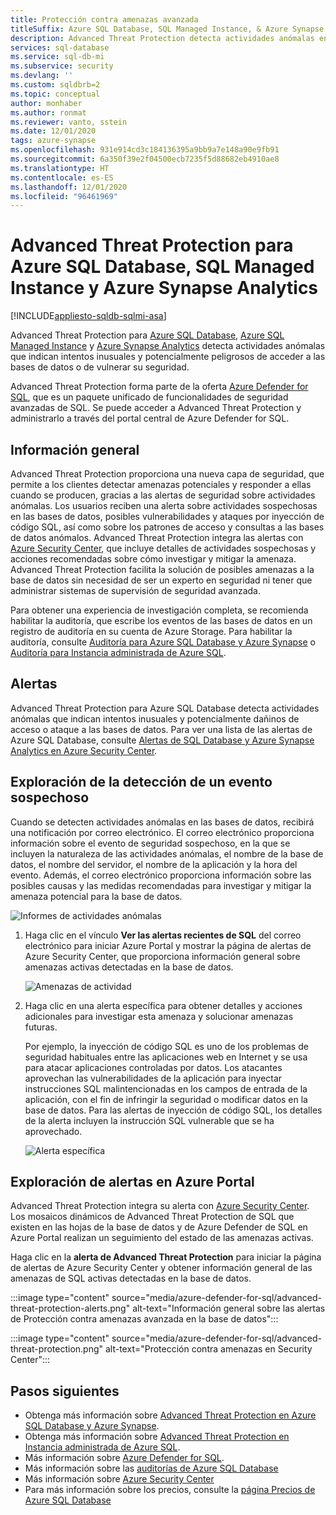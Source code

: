 ```yaml
---
title: Protección contra amenazas avanzada
titleSuffix: Azure SQL Database, SQL Managed Instance, & Azure Synapse Analytics
description: Advanced Threat Protection detecta actividades anómalas en la base de datos que indican posibles amenazas de seguridad en Azure SQL Database, Azure SQL Managed Instance y Azure Synapse Analytics.
services: sql-database
ms.service: sql-db-mi
ms.subservice: security
ms.devlang: ''
ms.custom: sqldbrb=2
ms.topic: conceptual
author: monhaber
ms.author: ronmat
ms.reviewer: vanto, sstein
ms.date: 12/01/2020
tags: azure-synapse
ms.openlocfilehash: 931e914cd3c184136395a9bb9a7e148a90e9fb91
ms.sourcegitcommit: 6a350f39e2f04500ecb7235f5d88682eb4910ae8
ms.translationtype: HT
ms.contentlocale: es-ES
ms.lasthandoff: 12/01/2020
ms.locfileid: "96461969"
---
```

# <a name="advanced-threat-protection-for-azure-sql-database-sql-managed-instance-and-azure-synapse-analytics"></a>Advanced Threat Protection para Azure SQL Database, SQL Managed Instance y Azure Synapse Analytics
[!INCLUDE[appliesto-sqldb-sqlmi-asa](../includes/appliesto-sqldb-sqlmi-asa.md)]

Advanced Threat Protection para [Azure SQL Database](sql-database-paas-overview.md), [Azure SQL Managed Instance](../managed-instance/sql-managed-instance-paas-overview.md) y [Azure Synapse Analytics](../../synapse-analytics/sql-data-warehouse/sql-data-warehouse-overview-what-is.md) detecta actividades anómalas que indican intentos inusuales y potencialmente peligrosos de acceder a las bases de datos o de vulnerar su seguridad.

Advanced Threat Protection forma parte de la oferta [Azure Defender for SQL](azure-defender-for-sql.md), que es un paquete unificado de funcionalidades de seguridad avanzadas de SQL. Se puede acceder a Advanced Threat Protection y administrarlo a través del portal central de Azure Defender for SQL.

## <a name="overview"></a>Información general

Advanced Threat Protection proporciona una nueva capa de seguridad, que permite a los clientes detectar amenazas potenciales y responder a ellas cuando se producen, gracias a las alertas de seguridad sobre actividades anómalas. Los usuarios reciben una alerta sobre actividades sospechosas en las bases de datos, posibles vulnerabilidades y ataques por inyección de código SQL, así como sobre los patrones de acceso y consultas a las bases de datos anómalos. Advanced Threat Protection integra las alertas con [Azure Security Center](https://azure.microsoft.com/services/security-center/), que incluye detalles de actividades sospechosas y acciones recomendadas sobre cómo investigar y mitigar la amenaza. Advanced Threat Protection facilita la solución de posibles amenazas a la base de datos sin necesidad de ser un experto en seguridad ni tener que administrar sistemas de supervisión de seguridad avanzada.

Para obtener una experiencia de investigación completa, se recomienda habilitar la auditoría, que escribe los eventos de las bases de datos en un registro de auditoría en su cuenta de Azure Storage.  Para habilitar la auditoría, consulte [Auditoría para Azure SQL Database y Azure Synapse](../../azure-sql/database/auditing-overview.md) o [Auditoría para Instancia administrada de Azure SQL](../managed-instance/auditing-configure.md).

## <a name="alerts"></a>Alertas

Advanced Threat Protection para Azure SQL Database detecta actividades anómalas que indican intentos inusuales y potencialmente dañinos de acceso o ataque a las bases de datos. Para ver una lista de las alertas de Azure SQL Database, consulte [Alertas de SQL Database y Azure Synapse Analytics en Azure Security Center](../../security-center/alerts-reference.md#alerts-sql-db-and-warehouse).

## <a name="explore-detection-of-a-suspicious-event"></a>Exploración de la detección de un evento sospechoso

Cuando se detecten actividades anómalas en las bases de datos, recibirá una notificación por correo electrónico. El correo electrónico proporciona información sobre el evento de seguridad sospechoso, en la que se incluyen la naturaleza de las actividades anómalas, el nombre de la base de datos, el nombre del servidor, el nombre de la aplicación y la hora del evento. Además, el correo electrónico proporciona información sobre las posibles causas y las medidas recomendadas para investigar y mitigar la amenaza potencial para la base de datos.

![Informes de actividades anómalas](./media/threat-detection-overview/anomalous_activity_report.png)

1. Haga clic en el vínculo **Ver las alertas recientes de SQL** del correo electrónico para iniciar Azure Portal y mostrar la página de alertas de Azure Security Center, que proporciona información general sobre amenazas activas detectadas en la base de datos.

   ![Amenazas de actividad](./media/threat-detection-overview/active_threats.png)

1. Haga clic en una alerta específica para obtener detalles y acciones adicionales para investigar esta amenaza y solucionar amenazas futuras.

   Por ejemplo, la inyección de código SQL es uno de los problemas de seguridad habituales entre las aplicaciones web en Internet y se usa para atacar aplicaciones controladas por datos. Los atacantes aprovechan las vulnerabilidades de la aplicación para inyectar instrucciones SQL malintencionadas en los campos de entrada de la aplicación, con el fin de infringir la seguridad o modificar datos en la base de datos. Para las alertas de inyección de código SQL, los detalles de la alerta incluyen la instrucción SQL vulnerable que se ha aprovechado.

   ![Alerta específica](./media/threat-detection-overview/specific_alert.png)

## <a name="explore-alerts-in-the-azure-portal"></a>Exploración de alertas en Azure Portal

Advanced Threat Protection integra su alerta con [Azure Security Center](https://azure.microsoft.com/services/security-center/). Los mosaicos dinámicos de Advanced Threat Protection de SQL que existen en las hojas de la base de datos y de Azure Defender de SQL en Azure Portal realizan un seguimiento del estado de las amenazas activas.

Haga clic en la **alerta de Advanced Threat Protection** para iniciar la página de alertas de Azure Security Center y obtener información general de las amenazas de SQL activas detectadas en la base de datos.

:::image type="content" source="media/azure-defender-for-sql/advanced-threat-protection-alerts.png" alt-text="Información general sobre las alertas de Protección contra amenazas avanzada en la base de datos":::

:::image type="content" source="media/azure-defender-for-sql/advanced-threat-protection.png" alt-text="Protección contra amenazas en Security Center":::

## <a name="next-steps"></a>Pasos siguientes

- Obtenga más información sobre [Advanced Threat Protection en Azure SQL Database y Azure Synapse](threat-detection-configure.md).
- Obtenga más información sobre [Advanced Threat Protection en Instancia administrada de Azure SQL](../managed-instance/threat-detection-configure.md).
- Más información sobre [Azure Defender for SQL](azure-defender-for-sql.md).
- Más información sobre las [auditorías de Azure SQL Database](../../azure-sql/database/auditing-overview.md)
- Más información sobre [Azure Security Center](../../security-center/security-center-introduction.md)
- Para más información sobre los precios, consulte la [página Precios de Azure SQL Database](https://azure.microsoft.com/pricing/details/sql-database/)